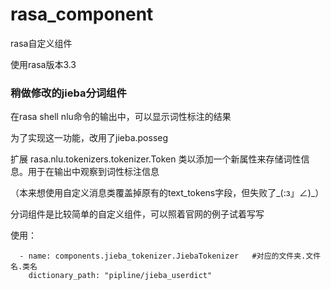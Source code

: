 # rasa_component

rasa自定义组件

使用rasa版本3.3


### 稍做修改的jieba分词组件

在rasa shell nlu命令的输出中，可以显示词性标注的结果

为了实现这一功能，改用了jieba.posseg

扩展 rasa.nlu.tokenizers.tokenizer.Token 类以添加一个新属性来存储词性信息。用于在输出中观察到词性标注信息

（本来想使用自定义消息类覆盖掉原有的text_tokens字段，但失败了_(:з」∠)_）

分词组件是比较简单的自定义组件，可以照着官网的例子试着写写

使用：
```
  - name: components.jieba_tokenizer.JiebaTokenizer   #对应的文件夹.文件名.类名
    dictionary_path: "pipline/jieba_userdict"
```
